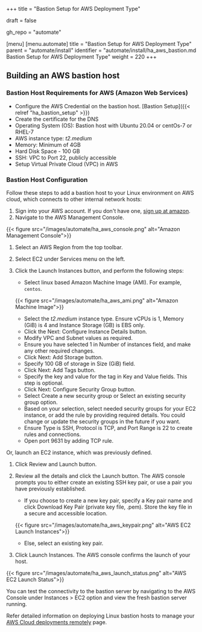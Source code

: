+++
title = "Bastion Setup for AWS Deployment Type"

draft = false

gh_repo = "automate"

[menu]
  [menu.automate]
    title = "Bastion Setup for AWS Deployment Type"
    parent = "automate/install"
    identifier = "automate/install/ha_aws_bastion.md Bastion Setup for AWS Deployment Type"
    weight = 220
+++

## Building an AWS bastion host

### Bastion Host Requirements for AWS (Amazon Web Services)

- Configure the AWS Credential on the bastion host. [Bastion Setup]({{< relref "ha_bastion_setup" >}})
- Create the certificate for the DNS
- Operating System (OS): Bastion host with Ubuntu 20.04 or centOs-7 or RHEL-7
- AWS instance type: *t2.medium*
- Memory: Minimum of 4GB
- Hard Disk Space - 100 GB
- SSH: VPC to Port 22, publicly accessible
- Setup Virtual Private Cloud (VPC) in AWS

### Bastion Host Configuration

Follow these steps to add a bastion host to your Linux environment on AWS cloud, which connects to other internal network hosts:

1. Sign into your AWS account. If you don't have one, [sign up at amazon](https://aws.amazon.com).
1. Navigate to the AWS Management Console.

{{< figure src="/images/automate/ha_aws_console.png" alt="Amazon Management Console">}}

1. Select an AWS Region from the top toolbar.
1. Select EC2 under Services menu on the left.
1. Click the Launch Instances button, and perform the following steps:
   - Select linux based Amazon Machine Image (AMI). For example, `centos`.

   {{< figure src="/images/automate/ha_aws_ami.png" alt="Amazon Machine Image">}}

   - Select the *t2.medium* instance type. Ensure vCPUs is 1, Memory (GiB) is 4 and Instance Storage (GB) is EBS only.
   - Click the Next: Configure Instance Details button.
   - Modify VPC and Subnet values as required.
   - Ensure you have selected 1 in Number of instances field, and make any other required changes.
   - Click Next: Add Storage button.
   - Specify 100 GB of storage in Size (GiB) field.
   - Click Next: Add Tags button.
   - Specify the key and value for the tag in Key and Value fields. This step is optional.
   - Click Next: Configure Security Group button.
   - Select Create a new security group or Select an existing security group option.
   - Based on your selection, select needed security groups for your EC2 instance, or add the rule by providing required details. You could change or update the security groups in the future if you want.
   - Ensure Type is SSH, Protocol is TCP, and Port Range is 22 to create rules and connections.
   <!-- u must have private key -->
   - Open port 9631 by adding TCP rule.

Or, launch an EC2 instance, which was previously defined.

1. Click Review and Launch button.
1. Review all the details and click the Launch button. The AWS console prompts you to either create an existing SSH key pair, or use a pair you have previously established.
   - If you choose to create a new key pair, specify a Key pair name and click Download Key Pair (private key file, .pem). Store the key file in a secure and accessible location.

    {{< figure src="/images/automate/ha_aws_keypair.png" alt="AWS EC2 Launch Instances">}}

   - Else, select an existing key pair.
1. Click Launch Instances. The AWS console confirms the launch of your host.

 {{< figure src="/images/automate/ha_aws_launch_status.png" alt="AWS EC2 Launch Status">}}

You can test the connectivity to the bastion server by navigating to the AWS Console under Instances > EC2 option and view the fresh bastion server running.

Refer detailed information on deploying Linux bastion hosts to manage your [AWS Cloud deployments remotely](https://aws.amazon.com/quickstart/architecture/linux-bastion/) page.
